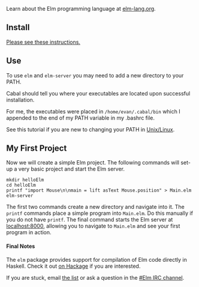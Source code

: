 Learn about the Elm programming language at [elm-lang.org](http://elm-lang.org/).


## Install

[Please see these instructions.](https://github.com/evancz/Elm/wiki/Installing-Elm)

## Use

To use `elm` and `elm-server` you may need to add a new directory to your PATH.

Cabal should tell you where your executables are located upon
successful installation.

For me, the executables were placed in `/home/evan/.cabal/bin` which I
appended to the end of my PATH variable in my .bashrc file.

See this tutorial if you are new to changing your PATH in
[Unix/Linux](http://www.cyberciti.biz/faq/unix-linux-adding-path/).

## My First Project

Now we will create a simple Elm project.
The following commands will set-up a very basic project and start the Elm server.

    mkdir helloElm
    cd helloElm
    printf "import Mouse\n\nmain = lift asText Mouse.position" > Main.elm
    elm-server

The first two commands create a new directory and navigate into it. The `printf`
commands place a simple program into `Main.elm`. Do this manually if you do not
have `printf`. The final command starts the Elm server at [localhost:8000](http://localhost:8000/),
allowing you to navigate to `Main.elm` and see your first program in action.

#### Final Notes

The `elm` package provides support for compilation of Elm code directly in Haskell.
Check it out [on Hackage](http://hackage.haskell.org/package/Elm) if you are interested.

If you are stuck, email [the list](https://groups.google.com/forum/?fromgroups#!forum/elm-discuss)
or ask a question in the [#Elm IRC channel](http://webchat.freenode.net/?channels=elm).
